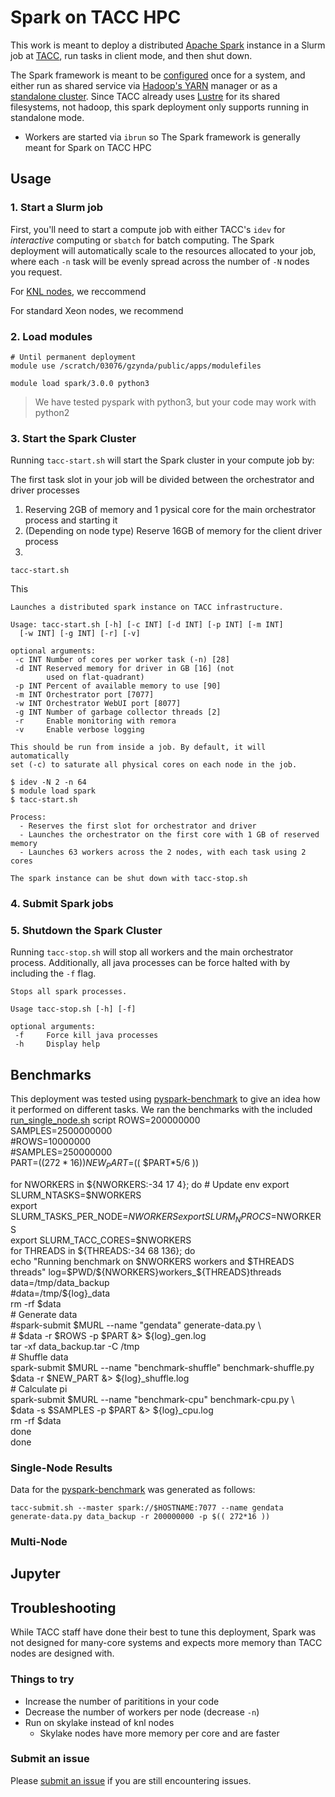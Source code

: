 # Spark on TACC HPC

This work is meant to deploy a distributed [Apache Spark](https://spark.apache.org/) instance in a Slurm job at [TACC](https://www.tacc.utexas.edu/), run tasks in client mode, and then shut down.

The Spark framework is meant to be [configured](https://spark.apache.org/docs/latest/configuration.html) once for a system, and either run as shared service via [Hadoop's YARN](https://hadoop.apache.org/docs/current/hadoop-yarn/hadoop-yarn-site/YARN.html) manager or as a [standalone cluster](https://spark.apache.org/docs/latest/spark-standalone.html).
Since TACC already uses [Lustre](https://lustre.org/) for its shared filesystems, not hadoop, this spark deployment only supports running in standalone mode. 

- Workers are started via `ibrun` so 
The Spark framework is generally meant for 
Spark on TACC HPC

## Usage

### 1. Start a Slurm job

First, you'll need to start a compute job with either TACC's `idev` for *interactive* computing or `sbatch` for batch computing.
The Spark deployment will automatically scale to the resources allocated to your job, where each `-n` task will be evenly spread across the number of `-N` nodes you request.

For [KNL nodes](https://portal.tacc.utexas.edu/user-guides/stampede2#knl-compute-nodes), we reccommend

For standard Xeon nodes, we recommend

### 2. Load modules


```
# Until permanent deployment
module use /scratch/03076/gzynda/public/apps/modulefiles

module load spark/3.0.0 python3
```

> We have tested pyspark with python3, but your code may work with python2


### 3. Start the Spark Cluster

Running `tacc-start.sh` will start the Spark cluster in your compute job by:

The first task slot in your job will be divided between the orchestrator and driver processes
1. Reserving 2GB of memory and 1 pysical core for the main orchestrator process and starting it
2. (Depending on node type) Reserve 16GB of memory for the client driver process
3. 
```
tacc-start.sh
```

This 

```
Launches a distributed spark instance on TACC infrastructure.

Usage: tacc-start.sh [-h] [-c INT] [-d INT] [-p INT] [-m INT]
  [-w INT] [-g INT] [-r] [-v]

optional arguments:
 -c INT Number of cores per worker task (-n) [28]
 -d INT Reserved memory for driver in GB [16] (not 
        used on flat-quadrant)
 -p INT Percent of available memory to use [90]
 -m INT Orchestrator port [7077]
 -w INT Orchestrator WebUI port [8077]
 -g INT Number of garbage collector threads [2]
 -r     Enable monitoring with remora
 -v     Enable verbose logging

This should be run from inside a job. By default, it will automatically 
set (-c) to saturate all physical cores on each node in the job.

$ idev -N 2 -n 64
$ module load spark
$ tacc-start.sh

Process:
  - Reserves the first slot for orchestrator and driver
  - Launches the orchestrator on the first core with 1 GB of reserved memory
  - Launches 63 workers across the 2 nodes, with each task using 2 cores

The spark instance can be shut down with tacc-stop.sh
```

### 4. Submit Spark jobs

### 5. Shutdown the Spark Cluster

Running `tacc-stop.sh` will stop all workers and the main orchestrator process.
Additionally, all java processes can be force halted with by including the `-f` flag.

```
Stops all spark processes.

Usage tacc-stop.sh [-h] [-f]

optional arguments:
 -f     Force kill java processes
 -h     Display help
```

## Benchmarks

This deployment was tested using [pyspark-benchmark](https://github.com/DIYBigData/pyspark-benchmark) to give an idea how it performed on different tasks.
We ran the benchmarks with the included [run_single_node.sh](benchmarks/run_single_node.sh) script
ROWS=200000000                                                                      
SAMPLES=2500000000                                                                  
#ROWS=10000000                                                                      
#SAMPLES=250000000                                                                  
PART=$(( 272*16 ))                                                                  
NEW_PART=$(( $PART*5/6 ))                                                           
                                                                                    
for NWORKERS in ${NWORKERS:-34 17 4}; do                                            
        # Update env                                                                
        export SLURM_NTASKS=$NWORKERS                                               
        export SLURM_TASKS_PER_NODE=$NWORKERS                                       
        export SLURM_NPROCS=$NWORKERS                                               
        export SLURM_TACC_CORES=$NWORKERS                                           
        for THREADS in ${THREADS:-34 68 136}; do                                    
                echo "Running benchmark on $NWORKERS workers and $THREADS threads"  
                log=$PWD/${NWORKERS}workers_${THREADS}threads                       
                data=/tmp/data_backup                                               
                #data=/tmp/${log}_data                                              
                rm -rf $data                                                        
                # Generate data                                                     
                #spark-submit $MURL --name "gendata" generate-data.py \             
                #       $data -r $ROWS -p $PART &> ${log}_gen.log                   
                tar -xf data_backup.tar -C /tmp                                     
                # Shuffle data                                                      
                spark-submit $MURL --name "benchmark-shuffle" benchmark-shuffle.py \
                        $data -r $NEW_PART &> ${log}_shuffle.log                    
                # Calculate pi                                                      
                spark-submit $MURL --name "benchmark-cpu" benchmark-cpu.py \        
                        $data -s $SAMPLES -p $PART &> ${log}_cpu.log                
                rm -rf $data                                                        
        done                                                                        
done                                                                                

### Single-Node Results

Data for the [pyspark-benchmark](https://github.com/DIYBigData/pyspark-benchmark) was generated as follows:

```
tacc-submit.sh --master spark://$HOSTNAME:7077 --name gendata generate-data.py data_backup -r 200000000 -p $(( 272*16 ))
```



### Multi-Node

## Jupyter

## Troubleshooting

While TACC staff have done their best to tune this deployment, Spark was not designed for many-core systems and expects more memory than TACC nodes are designed with.

### Things to try

- Increase the number of parititions in your code
- Decrease the number of workers per node (decrease `-n`)
- Run on skylake instead of knl nodes
  - Skylake nodes have more memory per core and are faster

### Submit an issue

Please [submit an issue](https://github.com/TACC/spark-slurm/issues/new/choose) if you are still encountering issues.
